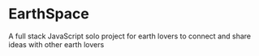 # EarthSpace

A full stack JavaScript solo project for earth lovers to connect and share ideas with other earth lovers
